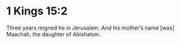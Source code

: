 # 1 Kings 15:2

Three years reigned he in Jerusalem. And his mother’s name [was] Maachah, the daughter of Abishalom.